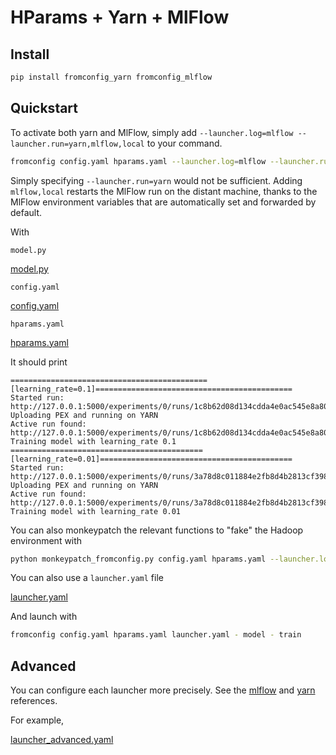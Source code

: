 # HParams + Yarn + MlFlow <!-- {docsify-ignore} -->

<a id="install"></a>
## Install

```bash
pip install fromconfig_yarn fromconfig_mlflow
```

## Quickstart

To activate both yarn and MlFlow, simply add `--launcher.log=mlflow --launcher.run=yarn,mlflow,local` to your command.

```bash
fromconfig config.yaml hparams.yaml --launcher.log=mlflow --launcher.run=yarn,mlflow,local - model - train
```

Simply specifying `--launcher.run=yarn` would not be sufficient. Adding `mlflow,local` restarts the MlFlow run on the distant machine, thanks to the MlFlow environment variables that are automatically set and forwarded by default.

With

`model.py`

[model.py](model.py ':include :type=code python')

`config.yaml`

[config.yaml](config.yaml ':include :type=code yaml')

`hparams.yaml`

[hparams.yaml](hparams.yaml ':include :type=code yaml')

It should print

```
============================================[learning_rate=0.1]============================================
Started run: http://127.0.0.1:5000/experiments/0/runs/1c8b62d08d134cdda4e0ac545e8a804c
Uploading PEX and running on YARN
Active run found: http://127.0.0.1:5000/experiments/0/runs/1c8b62d08d134cdda4e0ac545e8a804c
Training model with learning_rate 0.1
===========================================[learning_rate=0.01]===========================================
Started run: http://127.0.0.1:5000/experiments/0/runs/3a78d8c011884e2fb8d4b2813cf398dc
Uploading PEX and running on YARN
Active run found: http://127.0.0.1:5000/experiments/0/runs/3a78d8c011884e2fb8d4b2813cf398dc
Training model with learning_rate 0.01
```

You can also monkeypatch the relevant functions to "fake" the Hadoop environment with

```bash
python monkeypatch_fromconfig.py config.yaml hparams.yaml --launcher.log=mlflow --launcher.run=yarn,mlflow,local - model - train
```

You can also use a `launcher.yaml` file

[launcher.yaml](launcher.yaml ':include :type=code yaml')

And launch with

```bash
fromconfig config.yaml hparams.yaml launcher.yaml - model - train
```


## Advanced

You can configure each launcher more precisely. See the [mlflow](/extensions/mlflow/) and [yarn](/extensions/yarn/) references.

For example,

[launcher_advanced.yaml](launcher_advanced.yaml ':include :type=code yaml')

